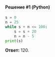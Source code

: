 #### Решение #1 (Python)
```python
s = 0
n = 25
while s + n <= 100:
	s = s + 20
	n = n - 5
print(s)
```
**Ответ:** 120.
